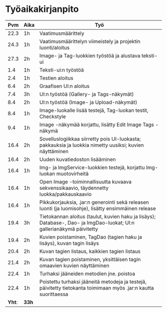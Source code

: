 # Työaikakirjanpito

|Pvm |Aika|Työ                                                          |
|----|----|-------------------------------------------------------------|
|22.3|1h  |Vaatimusmäärittely                                           |
|24.3|1h  |Vaatimusmäärittelyn viimeistely ja projektin luonti/aloitus  |
|27.3|2h  |Image- ja Tag-luokkien työstöä ja alustava teksti-ui         |
|1.4 |1h  |Teksti-ui:n työstöä                                          |
|2.4 |1h  |Testien aloitus                                              |
|6.4 |2h  |Graafisen UI:n aloitus                                       |
|7.4 |3h  |UI:n työstöä (Gallery- ja Tags-näkymät)                      |
|8.4 |2h  |UI:n työstöä (Image- ja Upload-näkymät)                      |
|8.4 |1h  |Image-luokalle lisää testejä, Tag-luokan testit, Checkstyle  |
|9.4 |1h  |Image -näkymää korjattu, lisätty Edit Image Tags -näkymä     |
|16.4|2h  |Sovelluslogiikkaa siirretty pois UI-luokasta; pakkauksia ja luokkia nimetty uusiksi; kuvien näyttäminen |
|16.4|2h  |Uuden kuvatiedoston lisääminen                               |
|16.4|1h  |Img- ja ImgService-luokkien testejä, korjattu Img-luokan muotovirheitä |
|16.4|1h  |Open Image -toiminnallisuutta kuvaava sekvenssikaavio, täydennetty luokka/pakkauskaavio |
|16.4|1h  |Pikkukorjauksia, .jar:n generointi sekä releasen luonti (ja luomisohje), lisätty ensimmäinen release |
|19.4|3h  |Tietokannan aloitus (taulut, kuvien haku ja lisäys); Database-, Dao- ja ImgDao-luokat; UI:n gallerianäkymä päivitetty|
|19.4|2h  |Kuvien poistaminen, TagDao (tagien haku ja lisäys), kuvan tagin lisäys|
|20.4|2h  |Kuvan tagien listaus, kaikkien tagien listaus                |
|21.4|2h  |Kuvan tagien poistaminen, yksittäisen tagin omaavien kuvien näyttäminen|
|22.4|1h  |Turhaksi jääneiden metodien jne. poistoa                     |
|22.4|1h  |Poistettu turhaksi jääneitä metodeja ja testejä, päivitetty tietokanta toimimaan myös .jar:n kautta suorittaessa|
|**Yht**:|**33h** |                                                     |
